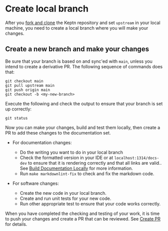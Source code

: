 # Create local branch

After you
[fork and clone](./fork-clone.md)
the Keptn repository and set `upstream` in your local machine,
you need to create a local branch where you will make your changes.

## Create a new branch and make your changes

Be sure that your branch is based on and sync'ed with `main`,
unless you intend to create a derivative PR.
The following sequence of commands does that:

```console
git checkout main
git pull upstream main
git push origin main
git checkout -b <my-new-branch>
```

Execute the following and check the output
to ensure that your branch is set up correctly:

```console
git status
```

Now you can make your changes, build and test them locally,
then create a PR to add these changes to the documentation set.

* For documentation changes:
  * Do the writing you want to do in your local branch
  * Check the formatted version in your IDE
    or at `localhost:1314/docs-dev`
    to ensure that it is rendering correctly
    and that all links are valid..
    See [Build Documentation Locally](../../docs/local-building.md)
    for more information.
  * Run `make markdownlint-fix` to check and fix the markdown code.

* For software changes:
  * Create the new code in your local branch.
  * Create and run unit tests for your new code.
  * Run other appropriate test to ensure that your code works correctly.

When you have completed the checking and testing of your work,
it is time to push your changes and create a PR that can be reviewed.
See [Create PR](./pr-create.md) for details.
